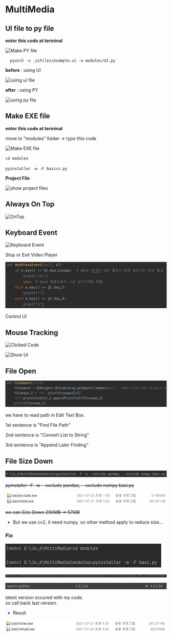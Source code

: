 # MultiMedia


## UI file to py file
  
  **enter this code at terminal**
   
   ![Make PY file](https://github.com/201524495/MultiMedia/blob/main/image/UItoPY.JPG)
   
      pyuic5 -x _uiFiles/example.ui -o modules/UI.py

**before** : using UI

   ![using ui file](https://github.com/201524495/MultiMedia/blob/main/image/before.JPG)

**after** : using PY

   ![using py file](https://github.com/201524495/MultiMedia/blob/main/image/after.JPG)


## Make EXE file

  **enter this code at terminal**
  
  move to "modules" folder -> typo this code
  
   ![Make EXE file](https://github.com/201524495/MultiMedia/blob/main/image/makeEXE.JPG)
   
    cd modules
    
    pyinstaller -w -F basics.py
    
 **Project File**

   ![show project files](https://github.com/201524495/MultiMedia/blob/main/image/projcet.JPG)

 ## Always On Top
 
 ![OnTop](https://github.com/201524495/MultiMedia/blob/main/image/alwaysOnTop.JPG)
 
 ## Keyboard Event
 
 ![Keyboard Event](https://github.com/201524495/MultiMedia/blob/main/image/keyboardEvent.JPG)
 
  Stop or Exit Video Player
 
 ![Keyboard Event](https://github.com/201524495/2021_MultiMedia/blob/main/image/keyboardEvent2.JPG)
 
  Control UI
 
 ## Mouse Tracking

 ![Clicked Code](https://github.com/201524495/MultiMedia/blob/main/image/mouseClicked.JPG)

 ![Show UI](https://github.com/201524495/MultiMedia/blob/main/image/location_X_Y.JPG)
 
 
## File Open
  
  ![File Open](https://github.com/201524495/2021_MultiMedia/blob/main/image/fileOpen.JPG)
  
  we have to read path in Edit Text Box.
  
  1st sentence is "Find File Path"
  
  2nd sentence is "Convert List to String"
  
  3rd sentence is "Append Later Finding"
  

## File Size Down

  ![File Size Down](https://github.com/201524495/2021_MultiMedia/blob/main/image/sizeDownCode.JPG)
  
   ~~pyinstaller -F -w --exclude pandas, --exclude numpy basi.py~~
    
  ![Result](https://github.com/201524495/2021_MultiMedia/blob/main/image/fileSize.JPG)

  ~~we can Size Down 290MB -> 57MB~~
  
  * But we use cv2, it need numpy.  so other method apply to reduce size...
  
  ### Fix
  
  ![In Virtual](https://github.com/201524495/2021_MultiMedia/blob/main/image/sizeDownCodeVirtual.JPG)
  
  ![Eorror with latest version](https://github.com/201524495/2021_MultiMedia/blob/main/image/ErrorWithVirtualEnv.JPG)
  
  ![checkVersion](https://github.com/201524495/2021_MultiMedia/blob/main/image/openCVversion.JPG)
  
  latest version occured with my code.\
  so call back last version.
  
  * Result
  
  ![Result](https://github.com/201524495/2021_MultiMedia/blob/main/image/SizeDown.JPG)
